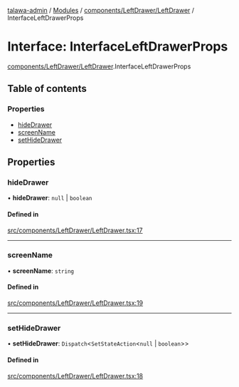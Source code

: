 [talawa-admin](../README.md) / [Modules](../modules.md) / [components/LeftDrawer/LeftDrawer](../modules/components_LeftDrawer_LeftDrawer.md) / InterfaceLeftDrawerProps

# Interface: InterfaceLeftDrawerProps

[components/LeftDrawer/LeftDrawer](../modules/components_LeftDrawer_LeftDrawer.md).InterfaceLeftDrawerProps

## Table of contents

### Properties

- [hideDrawer](components_LeftDrawer_LeftDrawer.InterfaceLeftDrawerProps.md#hidedrawer)
- [screenName](components_LeftDrawer_LeftDrawer.InterfaceLeftDrawerProps.md#screenname)
- [setHideDrawer](components_LeftDrawer_LeftDrawer.InterfaceLeftDrawerProps.md#sethidedrawer)

## Properties

### hideDrawer

• **hideDrawer**: ``null`` \| `boolean`

#### Defined in

[src/components/LeftDrawer/LeftDrawer.tsx:17](https://github.com/Sauradip07/talawa-admin/blob/504276e/src/components/LeftDrawer/LeftDrawer.tsx#L17)

___

### screenName

• **screenName**: `string`

#### Defined in

[src/components/LeftDrawer/LeftDrawer.tsx:19](https://github.com/Sauradip07/talawa-admin/blob/504276e/src/components/LeftDrawer/LeftDrawer.tsx#L19)

___

### setHideDrawer

• **setHideDrawer**: `Dispatch`\<`SetStateAction`\<``null`` \| `boolean`\>\>

#### Defined in

[src/components/LeftDrawer/LeftDrawer.tsx:18](https://github.com/Sauradip07/talawa-admin/blob/504276e/src/components/LeftDrawer/LeftDrawer.tsx#L18)
